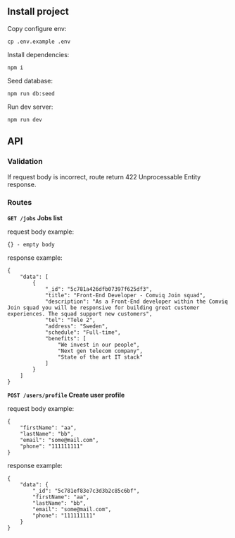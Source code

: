 ## Install project
Copy configure env:

`cp .env.example .env`

Install dependencies:

`npm i`

Seed database:

`npm run db:seed`

Run dev server:

`npm run dev`

## API

### Validation

If request body is incorrect, route return 422 Unprocessable Entity response.

### Routes

**`GET /jobs` Jobs list**

request body example:
    
    {} - empty body

response example:

    {
        "data": [
            {
                "_id": "5c781a426dfb07397f625df3",
                "title": "Front-End Developer - Comviq Join squad",
                "description": "As a Front-End developer within the Comviq Join squad you will be responsive for building great customer experiences. The squad support new customers",
                "tel": "Tele 2",
                "address": "Sweden",
                "schedule": "Full-time",
                "benefits": [
                    "We invest in our people",
                    "Next gen telecom company",
                    "State of the art IT stack"
                ]
            }
        ]
    }
    
**`POST /users/profile` Create user profile**

request body example:
    
    {
        "firstName": "aa",
        "lastName": "bb",
        "email": "some@mail.com",
        "phone": "111111111"
    }

response example:

    {
        "data": {
            "_id": "5c781ef83e7c3d3b2c85c6bf",
            "firstName": "aa",
            "lastName": "bb",
            "email": "some@mail.com",
            "phone": "111111111"
        }
    }
